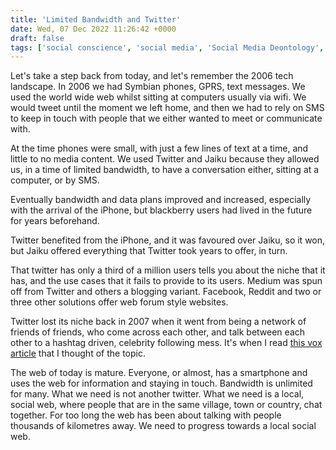 ```yaml
---
title: 'Limited Bandwidth and Twitter'
date: Wed, 07 Dec 2022 11:26:42 +0000
draft: false
tags: ['social conscience', 'social media', 'Social Media Deontology', 'social networking']
---
```


Let's take a step back from today, and let's remember the 2006 tech landscape. In 2006 we had Symbian phones, GPRS, text messages. We used the world wide web whilst sitting at computers usually via wifi. We would tweet until the moment we left home, and then we had to rely on SMS to keep in touch with people that we either wanted to meet or communicate with.

At the time phones were small, with just a few lines of text at a time, and little to no media content. We used Twitter and Jaiku because they allowed us, in a time of limited bandwidth, to have a conversation either, sitting at a computer, or by SMS.

Eventually bandwidth and data plans improved and increased, especially with the arrival of the iPhone, but blackberry users had lived in the future for years beforehand.

Twitter benefited from the iPhone, and it was favoured over Jaiku, so it won, but Jaiku offered everything that Twitter took years to offer, in turn.

That twitter has only a third of a million users tells you about the niche that it has, and the use cases that it fails to provide to its users. Medium was spun off from Twitter and others a blogging variant. Facebook, Reddit and two or three other solutions offer web forum style websites.

Twitter lost its niche back in 2007 when it went from being a network of friends of friends, who come across each other, and talk between each other to a hashtag driven, celebrity following mess. It's when I read [this vox article](https://www.vox.com/recode/2022/12/6/23496363/twitter-mastodon-hive-musk-replacement) that I thought of the topic.

The web of today is mature. Everyone, or almost, has a smartphone and uses the web for information and staying in touch. Bandwidth is unlimited for many. What we need is not another twitter. What we need is a local, social web, where people that are in the same village, town or country, chat together. For too long the web has been about talking with people thousands of kilometres away. We need to progress towards a local social web.